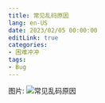 ```yaml
---
title: 常见乱码原因
lang: en-US
date: 2023/02/05 00:00:00
editLink: true
categories: 
- 困难冲冲
tags: 
- Bug
---
```


图片: ![常见乱码原因](https://gitee.com/zackzhengxy/picGallery/raw/main/imgs/乱码.jpg) 

